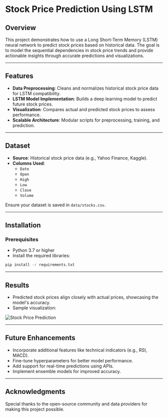 # Stock Price Prediction Using LSTM

## Overview
This project demonstrates how to use a Long Short-Term Memory (LSTM) neural network to predict stock prices based on historical data. The goal is to model the sequential dependencies in stock price trends and provide actionable insights through accurate predictions and visualizations.

---

## Features
- **Data Preprocessing**: Cleans and normalizes historical stock price data for LSTM compatibility.
- **LSTM Model Implementation**: Builds a deep learning model to predict future stock prices.
- **Visualization**: Compares actual and predicted stock prices to assess performance.
- **Scalable Architecture**: Modular scripts for preprocessing, training, and prediction.

---

## Dataset
- **Source**: Historical stock price data (e.g., Yahoo Finance, Kaggle).
- **Columns Used**:
  - `Date`
  - `Open`
  - `High`
  - `Low`
  - `Close`
  - `Volume`

Ensure your dataset is saved in `data/stocks.csv`.

---

## Installation
### Prerequisites
- Python 3.7 or higher
- Install the required libraries:

```bash
pip install -r requirements.txt
```



---


## Results
- Predicted stock prices align closely with actual prices, showcasing the model's accuracy.
- Sample visualization:

![Stock Price Prediction](path/to/plot.png)

---

## Future Enhancements
- Incorporate additional features like technical indicators (e.g., RSI, MACD).
- Fine-tune hyperparameters for better model performance.
- Add support for real-time predictions using APIs.
- Implement ensemble models for improved accuracy.

---


## Acknowledgments
Special thanks to the open-source community and data providers for making this project possible.

